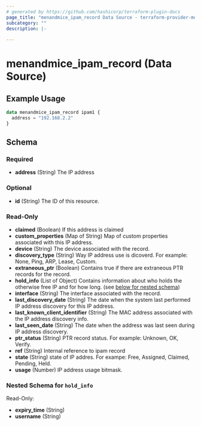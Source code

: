 ```yaml
---
# generated by https://github.com/hashicorp/terraform-plugin-docs
page_title: "menandmice_ipam_record Data Source - terraform-provider-menandmice"
subcategory: ""
description: |-
  
---
```


# menandmice_ipam_record (Data Source)



## Example Usage

```terraform
data menandmice_ipam_record ipam1 {
  address = "192.168.2.2"
}
```

<!-- schema generated by tfplugindocs -->
## Schema

### Required

- **address** (String) The IP address

### Optional

- **id** (String) The ID of this resource.

### Read-Only

- **claimed** (Boolean) If this address is claimed
- **custom_properties** (Map of String) Map of custom properties associated with this IP address.
- **device** (String) The device associated with the record.
- **discovery_type** (String) Way IP address use is dicoverd. For example: None, Ping, ARP, Lease, Custom.
- **extraneous_ptr** (Boolean) Contains true if there are extraneous PTR records for the record.
- **hold_info** (List of Object) Contains information about who holds the otherwise free IP and for how long. (see [below for nested schema](#nestedatt--hold_info))
- **interface** (String) The interface associated with the record.
- **last_discovery_date** (String) The date when the system last performed IP address discovery for this IP address.
- **last_known_client_identifier** (String) The MAC address associated with the IP address discovery info.
- **last_seen_date** (String) The date when the address was last seen during IP address discovery.
- **ptr_status** (String) PTR record status. For example: Unknown, OK, Verify.
- **ref** (String) Internal reference to ipam record
- **state** (String) state of IP addres. For exampe: Free, Assigned, Claimed, Pending, Held.
- **usage** (Number) IP address usage bitmask.

<a id="nestedatt--hold_info"></a>
### Nested Schema for `hold_info`

Read-Only:

- **expiry_time** (String)
- **username** (String)


